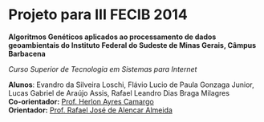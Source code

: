 # Projeto para III FECIB 2014

__Algoritmos Genéticos aplicados ao processamento de dados geoambientais do Instituto Federal do Sudeste de Minas Gerais, Câmpus Barbacena__

_Curso Superior de Tecnologia em Sistemas para Internet_

__Alunos__: Evandro da Silveira Loschi, Flávio Lucio de Paula Gonzaga Junior, Lucas Gabriel de Araújo Assis, Rafael Leandro Dias Braga Milagres<br />
__Co-orientador:__ <a href="http://lattes.cnpq.br/4486332934753771" target="_blank">Prof. Herlon Ayres Camargo</a><br />
__Orientador:__ <a href="http://lattes.cnpq.br/3995585094514614" target="_blank">Prof. Rafael José de Alencar Almeida</a>




